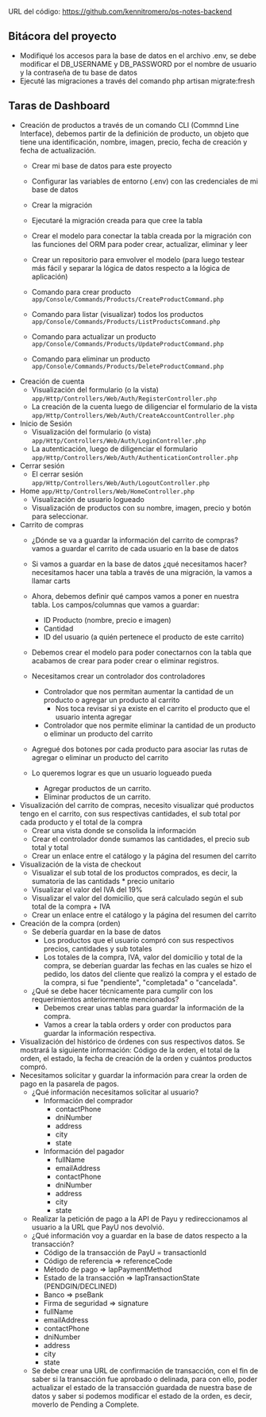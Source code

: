 URL del código: https://github.com/kennitromero/ps-notes-backend

## Bitácora del proyecto

- Modifiqué los accesos para la base de datos en el archivo .env, se debe modificar el DB_USERNAME y DB_PASSWORD por el nombre de usuario y la contraseña de tu base de datos
- Ejecuté las migraciones a través del comando php artisan migrate:fresh


## Taras de Dashboard

- Creación de productos a través de un comando CLI (Commnd Line Interface), debemos partir de la definición de producto, un objeto que tiene una identificación, nombre, imagen, precio, fecha de creación y fecha de actualización.
    - Crear mi base de datos para este proyecto
    - Configurar las variables de entorno (.env) con las credenciales de mi base de datos
    - Crear la migración
    - Ejecutaré la migración creada para que cree la tabla

    - Crear el modelo para conectar la tabla creada por la migración con las funciones del ORM para poder crear, actualizar, eliminar y leer
    - Crear un repositorio para emvolver el modelo (para luego testear más fácil y separar la lógica de datos respecto a la lógica de aplicación)

    - Comando para crear producto `app/Console/Commands/Products/CreateProductCommand.php`
    - Comando para listar (visualizar) todos los productos `app/Console/Commands/Products/ListProductsCommand.php`
    - Comando para actualizar un producto `app/Console/Commands/Products/UpdateProductCommand.php`
    - Comando para eliminar un producto `app/Console/Commands/Products/DeleteProductCommand.php`
- Creación de cuenta
    - Visualización del formulario (o la vista) `app/Http/Controllers/Web/Auth/RegisterController.php`
    - La creación de la cuenta luego de diligenciar el formulario de la vista `app/Http/Controllers/Web/Auth/CreateAccountController.php`
- Inicio de Sesión
    - Visualización del formulario (o vista) `app/Http/Controllers/Web/Auth/LoginController.php`
    - La autenticación, luego de diligenciar el formulario `app/Http/Controllers/Web/Auth/AuthenticationController.php`
- Cerrar sesión
    - El cerrar sesión `app/Http/Controllers/Web/Auth/LogoutController.php`
- Home `app/Http/Controllers/Web/HomeController.php`
    - Visualización de usuario logueado
    - Visualización de productos con su nombre, imagen, precio y botón para seleccionar.
- Carrito de compras
    - ¿Dónde se va a guardar la información del carrito de compras? vamos a guardar el carrito de cada usuario en la base de datos
    - Si vamos a guardar en la base de datos ¿qué necesitamos hacer? necesitamos hacer una tabla a través de una migración, la vamos a llamar carts
    - Ahora, debemos definir qué campos vamos a poner en nuestra tabla. Los campos/columnas que vamos a guardar:
        - ID Producto (nombre, precio e imagen)
        - Cantidad
        - ID del usuario (a quién pertenece el producto de este carrito)
    - Debemos crear el modelo para poder conectarnos con la tabla que acabamos de crear para poder crear o eliminar registros.
    - Necesitamos crear un controlador dos controladores
        - Controlador que nos permitan aumentar la cantidad de un producto o agregar un producto al carrito
            - Nos toca revisar si ya existe en el carrito el producto que el usuario intenta agregar
        - Controlador que nos permite eliminar la cantidad de un producto o eliminar un producto del carrito
    - Agregué dos botones por cada producto para asociar las rutas de agregar o eliminar un producto del carrito

    - Lo queremos lograr es que un usuario logueado pueda 
        - Agregar productos de un carrito.
        - Eliminar productos de un carrito.
- Visualización del carrito de compras, necesito visualizar qué productos tengo en el carrito, con sus respectivas cantidades, el sub total por cada producto y el total de la compra
    - Crear una vista donde se consolida la información
    - Crear el controlador donde sumamos las cantidades, el precio sub total y total
    - Crear un enlace entre el catálogo y la página del resumen del carrito
- Visualización de la vista de checkout
    - Visualizar el sub total de los productos comprados, es decir, la sumatoria de las cantidads * precio unitario    
    - Visualizar el valor del IVA del 19%
    - Visualizar el valor del domicilio, que será calculado según el sub total de la compra + IVA
    - Crear un enlace entre el catálogo y la página del resumen del carrito
- Creación de la compra (orden)
    - Se debería guardar en la base de datos
        - Los productos que el usuario compró con sus respectivos precios, cantidades y sub totales
        - Los totales de la compra, IVA, valor del domicilio y total de la compra, se deberían guardar las fechas en las cuales se hizo el pedido, los datos del cliente que realizó la compra y el estado de la compra, si fue "pendiente", "completada" o "cancelada".
    - ¿Qué se debe hacer técnicamente para cumplir con los requerimientos anteriormente mencionados?
        - Debemos crear unas tablas para guardar la información de la compra.
        - Vamos a crear la tabla orders y order con productos para guardar la información respectiva.
- Visualización del histórico de órdenes con sus respectivos datos. Se mostrará la siguiente información: Código de la orden, el total de la orden, el estado, la fecha de creación de la orden y cuántos productos compró.
- Necesitamos solicitar y guardar la información para crear la orden de pago en la pasarela de pagos.
    - ¿Qué información necesitamos solicitar al usuario?
        - Información del comprador
            - contactPhone
            - dniNumber
            - address
            - city
            - state
        - Información del pagador
            - fullName
            - emailAddress
            - contactPhone
            - dniNumber
            - address
            - city
            - state
    - Realizar la petición de pago a la API de Payu y redireccionamos al usuario a la URL que PayU nos devolvió.
    - ¿Qué información voy a guardar en la base de datos respecto a la transacción?
        - Código de la transacción de PayU = transactionId
        - Código de referencia => referenceCode
        - Método de pago => lapPaymentMethod
        - Estado de la transacción => lapTransactionState (PENDGIN/DECLINED)
        - Banco => pseBank
        - Firma de seguridad => signature
        - fullName
        - emailAddress
        - contactPhone
        - dniNumber        
        - address
        - city
        - state
    - Se debe crear una URL de confirmación de transacción, con el fin de saber si la transacción fue aprobado o delinada, para con ello, poder actualizar el estado de la transacción guardada de nuestra base de datos y saber si podemos modificar el estado de la orden, es decir, moverlo de Pending a Complete.